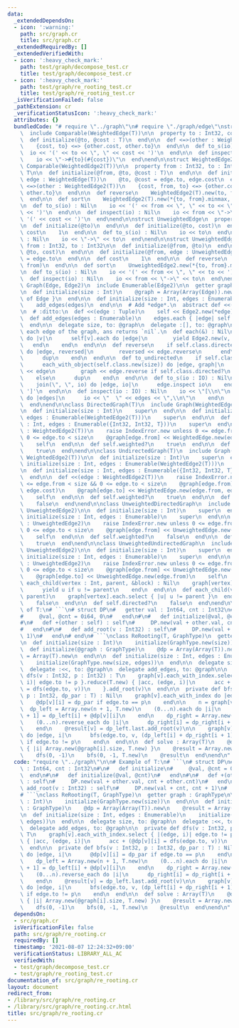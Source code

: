 ```yaml
---
data:
  _extendedDependsOn:
  - icon: ':warning:'
    path: src/graph.cr
    title: src/graph.cr
  _extendedRequiredBy: []
  _extendedVerifiedWith:
  - icon: ':heavy_check_mark:'
    path: test/graph/decompose_test.cr
    title: test/graph/decompose_test.cr
  - icon: ':heavy_check_mark:'
    path: test/graph/re_rooting_test.cr
    title: test/graph/re_rooting_test.cr
  _isVerificationFailed: false
  _pathExtension: cr
  _verificationStatusIcon: ':heavy_check_mark:'
  attributes: {}
  bundledCode: "# require \"../graph\"\n# require \"./graph/edge\"\nstruct WeightedEdge(T)\n\
    \  include Comparable(WeightedEdge(T))\n\n  property to : Int32, cost : T\n\n\
    \  def initialize(@to, @cost : T)\n  end\n\n  def <=>(other : WeightedEdge(T))\n\
    \    {cost, to} <=> {other.cost, other.to}\n  end\n\n  def to_s(io) : Nil\n  \
    \  io << '(' << to << \", \" << cost << ')'\n  end\n\n  def inspect(io) : Nil\n\
    \    io << \"->#{to}(#{cost})\"\n  end\nend\n\nstruct WeightedEdge2(T)\n  include\
    \ Comparable(WeightedEdge2(T))\n\n  property from : Int32, to : Int32, cost :\
    \ T\n\n  def initialize(@from, @to, @cost : T)\n  end\n\n  def initialize(@from,\
    \ edge : WeightedEdge(T))\n    @to, @cost = edge.to, edge.cost\n  end\n\n  def\
    \ <=>(other : WeightedEdge2(T))\n    {cost, from, to} <=> {other.cost, other.from,\
    \ other.to}\n  end\n\n  def reverse\n    WeightedEdge2(T).new(to, from, cost)\n\
    \  end\n\n  def sort\n    WeightedEdge2(T).new(*{to, from}.minmax, cost)\n  end\n\
    \n  def to_s(io) : Nil\n    io << '(' << from << \", \" << to << \", \" << cost\
    \ << ')'\n  end\n\n  def inspect(io) : Nil\n    io << from << \"->\" << to <<\
    \ '(' << cost << ')'\n  end\nend\n\nstruct UnweightedEdge\n  property to : Int32\n\
    \n  def initialize(@to)\n  end\n\n  def initialize(@to, cost)\n  end\n\n  def\
    \ cost\n    1\n  end\n\n  def to_s(io) : Nil\n    io << to\n  end\n\n  def inspect(io)\
    \ : Nil\n    io << \"->\" << to\n  end\nend\n\nstruct UnweightedEdge2\n  property\
    \ from : Int32, to : Int32\n\n  def initialize(@from, @to)\n  end\n\n  def initialize(@from,\
    \ @to, cost)\n  end\n\n  def initialize(@from, edge : UnweightedEdge)\n    @to\
    \ = edge.to\n  end\n\n  def cost\n    1\n  end\n\n  def reverse\n    UnweightedEdge2.new(to,\
    \ from)\n  end\n\n  def sort\n    UnweightedEdge2.new(*{to, from}.minmax)\n  end\n\
    \n  def to_s(io) : Nil\n    io << '(' << from << \", \" << to << ')'\n  end\n\n\
    \  def inspect(io) : Nil\n    io << from << \"->\" << to\n  end\nend\n\nmodule\
    \ Graph(Edge, Edge2)\n  include Enumerable(Edge2)\n\n  getter graph : Array(Array(Edge))\n\
    \n  def initialize(size : Int)\n    @graph = Array(Array(Edge)).new(size) { []\
    \ of Edge }\n  end\n\n  def initialize(size : Int, edges : Enumerable)\n    initialize(size)\n\
    \    add_edges(edges)\n  end\n\n  # Add *edge*.\n  abstract def <<(edge : Edge2)\n\
    \n  # :ditto:\n  def <<(edge : Tuple)\n    self << Edge2.new(*edge)\n  end\n\n\
    \  def add_edges(edges : Enumerable)\n    edges.each { |edge| self << edge }\n\
    \  end\n\n  delegate size, to: @graph\n  delegate :[], to: @graph\n\n  # Yields\
    \ each edge of the graph, ans returns `nil`.\n  def each(&) : Nil\n    (0...size).each\
    \ do |v|\n      self[v].each do |edge|\n        yield Edge2.new(v, edge)\n   \
    \   end\n    end\n  end\n\n  def reverse\n    if self.class.directed?\n      each_with_object(self.class.new(size))\
    \ do |edge, reversed|\n        reversed << edge.reverse\n      end\n    else\n\
    \      dup\n    end\n  end\n\n  def to_undirected\n    if self.class.directed?\n\
    \      each_with_object(self.class.new(size)) do |edge, graph|\n        graph\
    \ << edge\n        graph << edge.reverse if self.class.directed?\n      end\n\
    \    else\n      dup\n    end\n  end\n\n  def to_s(io : IO) : Nil\n    io << '['\n\
    \    join(\", \", io) do |edge, io|\n      edge.inspect io\n    end\n    io <<\
    \ ']'\n  end\n\n  def inspect(io : IO) : Nil\n    io << \"[\\n\"\n    graph.each\
    \ do |edges|\n      io << \"  \" << edges << \",\\n\"\n    end\n    io << ']'\n\
    \  end\nend\n\nclass DirectedGraph(T)\n  include Graph(WeightedEdge(T), WeightedEdge2(T))\n\
    \n  def initialize(size : Int)\n    super\n  end\n\n  def initialize(size : Int,\
    \ edges : Enumerable(WeightedEdge2(T)))\n    super\n  end\n\n  def initialize(size\
    \ : Int, edges : Enumerable({Int32, Int32, T}))\n    super\n  end\n\n  def <<(edge\
    \ : WeightedEdge2(T))\n    raise IndexError.new unless 0 <= edge.from < size &&\
    \ 0 <= edge.to < size\n    @graph[edge.from] << WeightedEdge.new(edge.to, edge.cost)\n\
    \    self\n  end\n\n  def self.weighted?\n    true\n  end\n\n  def self.directed?\n\
    \    true\n  end\nend\n\nclass UndirectedGraph(T)\n  include Graph(WeightedEdge(T),\
    \ WeightedEdge2(T))\n\n  def initialize(size : Int)\n    super\n  end\n\n  def\
    \ initialize(size : Int, edges : Enumerable(WeightedEdge2(T)))\n    super\n  end\n\
    \n  def initialize(size : Int, edges : Enumerable({Int32, Int32, T}))\n    super\n\
    \  end\n\n  def <<(edge : WeightedEdge2(T))\n    raise IndexError.new unless 0\
    \ <= edge.from < size && 0 <= edge.to < size\n    @graph[edge.from] << WeightedEdge.new(edge.to,\
    \ edge.cost)\n    @graph[edge.to] << WeightedEdge.new(edge.from, edge.cost)\n\
    \    self\n  end\n\n  def self.weighted?\n    true\n  end\n\n  def self.directed?\n\
    \    false\n  end\nend\n\nclass UnweightedDirectedGraph\n  include Graph(UnweightedEdge,\
    \ UnweightedEdge2)\n\n  def initialize(size : Int)\n    super\n  end\n\n  def\
    \ initialize(size : Int, edges : Enumerable)\n    super\n  end\n\n  def <<(edge\
    \ : UnweightedEdge2)\n    raise IndexError.new unless 0 <= edge.from < size &&\
    \ 0 <= edge.to < size\n    @graph[edge.from] << UnweightedEdge.new(edge.to)\n\
    \    self\n  end\n\n  def self.weighted?\n    false\n  end\n\n  def self.directed?\n\
    \    true\n  end\nend\n\nclass UnweightedUndirectedGraph\n  include Graph(UnweightedEdge,\
    \ UnweightedEdge2)\n\n  def initialize(size : Int)\n    super\n  end\n\n  def\
    \ initialize(size : Int, edges : Enumerable)\n    super\n  end\n\n  def <<(edge\
    \ : UnweightedEdge2)\n    raise IndexError.new unless 0 <= edge.from < size &&\
    \ 0 <= edge.to < size\n    @graph[edge.from] << UnweightedEdge.new(edge.to)\n\
    \    @graph[edge.to] << UnweightedEdge.new(edge.from)\n    self\n  end\n\n  def\
    \ each_child(vertex : Int, parent, &block) : Nil\n    graph[vertex].each do |u|\n\
    \      yield u if u != parent\n    end\n  end\n\n  def each_child(vertex : Int,\
    \ parent)\n    graph[vertex].each.select { |u| u != parent }\n  end\n\n  def self.weighted?\n\
    \    false\n  end\n\n  def self.directed?\n    false\n  end\nend\n\n# Example\
    \ of T:\n# ```\n# struct DP\n#   getter val : Int64, cnt : Int32\n#\n#   def initialize\n\
    #     @val, @cnt = 0i64, 0\n#   end\n#\n#   def initialize(@val, @cnt)\n#   end\n\
    #\n#   def +(other : self) : self\n#     DP.new(val + other.val, cnt + other.cnt)\n\
    #   end\n#\n#   def add_root(v : Int32) : self\n#     DP.new(val + cnt, cnt +\
    \ 1)\n#   end\n# end\n# ```\nclass ReRooting(T, GraphType)\n  getter graph : GraphType\n\
    \n  def initialize(size : Int)\n    initialize(GraphType.new(size))\n  end\n\n\
    \  def initialize(@graph : GraphType)\n    @dp = Array(Array(T)).new\n    @result\
    \ = Array(T).new\n  end\n\n  def initialize(size : Int, edges : Enumerable)\n\
    \    initialize(GraphType.new(size, edges))\n  end\n\n  delegate size, to: @graph\n\
    \  delegate :<<, to: @graph\n  delegate add_edges, to: @graph\n\n  private def\
    \ dfs(v : Int32, p : Int32) : T\n    graph[v].each_with_index.select { |(edge,\
    \ i)| edge.to != p }.reduce(T.new) { |acc, (edge, i)|\n      acc + (@dp[v][i]\
    \ = dfs(edge.to, v))\n    }.add_root(v)\n  end\n\n  private def bfs(v : Int32,\
    \ p : Int32, dp_par : T) : Nil\n    graph[v].each_with_index do |edge, i|\n  \
    \    @dp[v][i] = dp_par if edge.to == p\n    end\n\n    n = graph[v].size\n  \
    \  dp_left = Array.new(n + 1, T.new)\n    (0...n).each do |i|\n      dp_left[i\
    \ + 1] = dp_left[i] + @dp[v][i]\n    end\n    dp_right = Array.new(n + 1, T.new)\n\
    \    (0...n).reverse_each do |i|\n      dp_right[i] = dp_right[i + 1] + @dp[v][i]\n\
    \    end\n    @result[v] = dp_left.last.add_root(v)\n\n    graph[v].each_with_index\
    \ do |edge, i|\n      bfs(edge.to, v, (dp_left[i] + dp_right[i + 1]).add_root(v))\
    \ if edge.to != p\n    end\n  end\n\n  def solve : Array(T)\n    @dp = Array.new(size)\
    \ { |i| Array.new(@graph[i].size, T.new) }\n    @result = Array.new(size, T.new)\n\
    \    dfs(0, -1)\n    bfs(0, -1, T.new)\n    @result\n  end\nend\n"
  code: "require \"../graph\"\n\n# Example of T:\n# ```\n# struct DP\n#   getter val\
    \ : Int64, cnt : Int32\n#\n#   def initialize\n#     @val, @cnt = 0i64, 0\n# \
    \  end\n#\n#   def initialize(@val, @cnt)\n#   end\n#\n#   def +(other : self)\
    \ : self\n#     DP.new(val + other.val, cnt + other.cnt)\n#   end\n#\n#   def\
    \ add_root(v : Int32) : self\n#     DP.new(val + cnt, cnt + 1)\n#   end\n# end\n\
    # ```\nclass ReRooting(T, GraphType)\n  getter graph : GraphType\n\n  def initialize(size\
    \ : Int)\n    initialize(GraphType.new(size))\n  end\n\n  def initialize(@graph\
    \ : GraphType)\n    @dp = Array(Array(T)).new\n    @result = Array(T).new\n  end\n\
    \n  def initialize(size : Int, edges : Enumerable)\n    initialize(GraphType.new(size,\
    \ edges))\n  end\n\n  delegate size, to: @graph\n  delegate :<<, to: @graph\n\
    \  delegate add_edges, to: @graph\n\n  private def dfs(v : Int32, p : Int32) :\
    \ T\n    graph[v].each_with_index.select { |(edge, i)| edge.to != p }.reduce(T.new)\
    \ { |acc, (edge, i)|\n      acc + (@dp[v][i] = dfs(edge.to, v))\n    }.add_root(v)\n\
    \  end\n\n  private def bfs(v : Int32, p : Int32, dp_par : T) : Nil\n    graph[v].each_with_index\
    \ do |edge, i|\n      @dp[v][i] = dp_par if edge.to == p\n    end\n\n    n = graph[v].size\n\
    \    dp_left = Array.new(n + 1, T.new)\n    (0...n).each do |i|\n      dp_left[i\
    \ + 1] = dp_left[i] + @dp[v][i]\n    end\n    dp_right = Array.new(n + 1, T.new)\n\
    \    (0...n).reverse_each do |i|\n      dp_right[i] = dp_right[i + 1] + @dp[v][i]\n\
    \    end\n    @result[v] = dp_left.last.add_root(v)\n\n    graph[v].each_with_index\
    \ do |edge, i|\n      bfs(edge.to, v, (dp_left[i] + dp_right[i + 1]).add_root(v))\
    \ if edge.to != p\n    end\n  end\n\n  def solve : Array(T)\n    @dp = Array.new(size)\
    \ { |i| Array.new(@graph[i].size, T.new) }\n    @result = Array.new(size, T.new)\n\
    \    dfs(0, -1)\n    bfs(0, -1, T.new)\n    @result\n  end\nend\n"
  dependsOn:
  - src/graph.cr
  isVerificationFile: false
  path: src/graph/re_rooting.cr
  requiredBy: []
  timestamp: '2021-08-07 12:24:32+09:00'
  verificationStatus: LIBRARY_ALL_AC
  verifiedWith:
  - test/graph/decompose_test.cr
  - test/graph/re_rooting_test.cr
documentation_of: src/graph/re_rooting.cr
layout: document
redirect_from:
- /library/src/graph/re_rooting.cr
- /library/src/graph/re_rooting.cr.html
title: src/graph/re_rooting.cr
---
```


